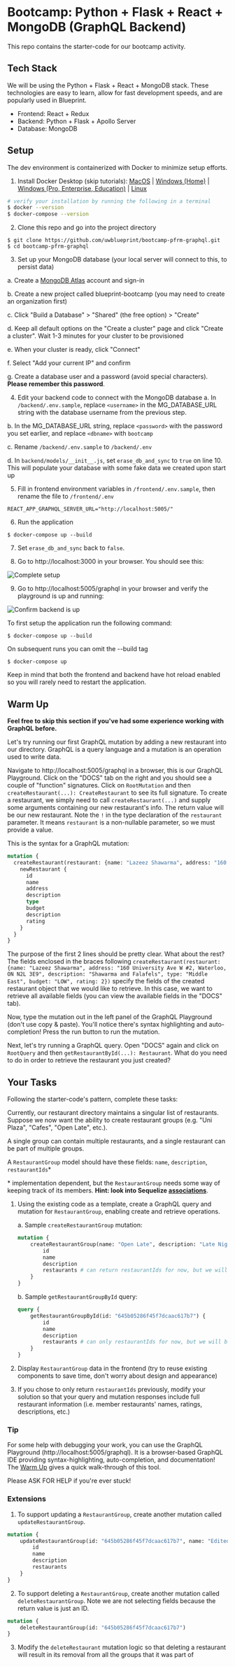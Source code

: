 # Bootcamp: Python + Flask + React + MongoDB (GraphQL  Backend)

This repo contains the starter-code for our bootcamp activity.

## Tech Stack

We will be using the Python + Flask + React + MongoDB stack. These technologies are easy to learn, allow for fast development speeds, and are popularly used in Blueprint.

* Frontend: React + Redux
* Backend: Python + Flask + Apollo Server
* Database: MongoDB

## Setup

The dev environment is containerized with Docker to minimize setup efforts.

1. Install Docker Desktop (skip tutorials): [MacOS](https://docs.docker.com/docker-for-mac/install/) | [Windows (Home)](https://docs.docker.com/docker-for-windows/install-windows-home/) | [Windows (Pro, Enterprise, Education)](https://docs.docker.com/docker-for-windows/install/) | [Linux](https://docs.docker.com/engine/install/#server)
```bash
# verify your installation by running the following in a terminal
$ docker --version
$ docker-compose --version
```

2. Clone this repo and go into the project directory
```
$ git clone https://github.com/uwblueprint/bootcamp-pfrm-graphql.git
$ cd bootcamp-pfrm-graphql
```

3. Set up your MongoDB database (your local server will connect to this, to persist data)

  a. Create a [MongoDB Atlas](https://www.mongodb.com/cloud/atlas/register) account and sign-in

  b. Create a new project called blueprint-bootcamp (you may need to create an organization first)

  c. Click "Build a Database" > "Shared" (the free option) > "Create"

  d. Keep all default options on the "Create a cluster" page and click "Create a cluster". Wait 1-3 minutes for your cluster to be provisioned

  e. When your cluster is ready, click "Connect"

  f. Select "Add your current IP" and confirm 

  g. Create a database user and a password (avoid special characters). **Please remember this password**.

4. Edit your backend code to connect with the MongoDB database
  a. In `/backend/.env.sample`, replace `<username>` in the MG_DATABASE_URL string with the database username from the previous step. 

  b. In the MG_DATABASE_URL string, replace `<password>` with the password you set earlier, and replace `<dbname>` with `bootcamp`

  c. Rename `/backend/.env.sample` to `/backend/.env`

  d. In `backend/models/__init__.js`, set `erase_db_and_sync` to `true` on line 10. This will populate your database with some fake data we created upon start up

5. Fill in frontend environment variables in `/frontend/.env.sample`, then rename the file to `/frontend/.env`
```
REACT_APP_GRAPHQL_SERVER_URL="http://localhost:5005/"
```

6. Run the application
```
$ docker-compose up --build
```
7. Set `erase_db_and_sync` back to `false`.

8. Go to http://localhost:3000 in your browser. You should see this:

![Complete setup](docs/complete_setup.PNG)

9. Go to http://localhost:5005/graphql in your browser and verify the playground is up and running:

![Confirm backend is up](docs/running_graphql_playground.png)


To first setup the application run the following command:

```
$ docker-compose up --build
```

On subsequent runs you can omit the --build tag

```
$ docker-compose up
```

Keep in mind that both the frontend and backend have hot reload enabled so you will rarely need to restart the application.

## Warm Up

**Feel free to skip this section if you've had some experience working with GraphQL before.**

Let's try running our first GraphQL mutation by adding a new restaurant into our directory. GraphQL is a query language and a mutation is an operation used to write data.

Navigate to http://localhost:5005/graphql in a browser, this is our GraphQL Playground. Click on the "DOCS" tab on the right and you should see a couple of "function" signatures. Click on `RootMutation` and then `createRestaurant(...): CreateRestaurant` to see its full signature. To create a restaurant, we simply need to call `createRestaurant(...)` and supply some arguments containing our new restaurant's info. The return value will be our new restaurant. Note the `!` in the type declaration of the `restaurant` parameter. It means `restaurant` is a non-nullable parameter, so we must provide a value.

This is the syntax for a GraphQL mutation:
```graphql
mutation {
  createRestaurant(restaurant: {name: "Lazeez Shawarma", address: "160 University Ave W #2, Waterloo, ON N2L 3E9", description: "Shawarma and Falafels", type: "Middle East", budget: "LOW", rating: 2}) {
    newRestaurant {
      id
      name
      address
      description
      type
      budget
      description
      rating
    }
  }
}
```

The purpose of the first 2 lines should be pretty clear. What about the rest? The fields enclosed in the braces following `createRestaurant(restaurant: {name: "Lazeez Shawarma", address: "160 University Ave W #2, Waterloo, ON N2L 3E9", description: "Shawarma and Falafels", type: "Middle East", budget: "LOW", rating: 2})` specify the fields of the created restaurant object that we would like to retrieve. In this case, we want to retrieve all available fields (you can view the available fields in the "DOCS" tab).

Now, type the mutation out in the left panel of the GraphQL Playground (don't use copy & paste). You'll notice there's syntax highlighting and auto-completion! Press the run button to run the mutation.

Next, let's try running a GraphQL query. Open "DOCS" again and click on `RootQuery` and then `getRestaurantById(...): Restaurant`. What do you need to do in order to retrieve the restaurant you just created?

## Your Tasks

Following the starter-code's pattern, complete these tasks:

Currently, our restaurant directory maintains a singular list of restaurants. Suppose we now want the ability to create restaurant groups (e.g. "Uni Plaza", "Cafes", "Open Late", etc.).

A single group can contain multiple restaurants, and a single restaurant can be part of multiple groups.

A `RestaurantGroup` model should have these fields: `name`, `description`, `restaurantIds`*

\* implementation dependent, but the `RestaurantGroup` needs some way of keeping track of its members. **Hint: look into Sequelize [associations](https://sequelize.org/master/manual/assocs.html)**.

1. Using the existing code as a template, create a GraphQL query and mutation for `RestaurantGroup`, enabling create and retrieve operations.

    a. Sample `createRestaurantGroup` mutation:
    ```graphql
    mutation {
        createRestaurantGroup(name: "Open Late", description: "Late Night Snack Restaurants", restaurantIds: [645b05286f45f7dcaac617b7, 645b05296f45f7dcaac617b8, 645b05296f45f7dcaac617b9]) {
            id
            name
            description
            restaurants # can return restaurantIds for now, but we will be expanding on this shortly
        }
    }
    ```

    b. Sample `getRestaurantGroupById` query:
    ```graphql
    query {
        getRestaurantGroupById(id: "645b05286f45f7dcaac617b7") {
            id
            name
            description
            restaurants # can only restaurantIds for now, but we will be expanding on this shortly
        }
    }
    ```

2. Display `RestaurantGroup` data in the frontend (try to reuse existing components to save time, don't worry about design and appearance)

3. If you chose to only return `restaurantIds` previously, modify your solution so that your query and mutation responses include full restaurant information (i.e. member restaurants' names, ratings, descriptions, etc.)

### Tip

For some help with debugging your work, you can use the GraphQL Playground (http://localhost:5005/graphql). It is a browser-based GraphQL IDE providing syntax-highlighting, auto-completion, and documentation! The [Warm Up](#warm-up) gives a quick walk-through of this tool.

Please ASK FOR HELP if you're ever stuck!

### Extensions

1. To support updating a `RestaurantGroup`, create another mutation called `updateRestaurantGroup`.
```graphql
mutation {
    updateRestaurantGroup(id: "645b05286f45f7dcaac617b7", name: "Edited Name", description: "Edited Description", restaurantIds: [1, 2]) {
        id
        name
        description
        restaurants
    }
}
```

2. To support deleting a `RestaurantGroup`, create another mutation called `deleteRestaurantGroup`. Note we are not selecting fields because the return value is just an ID.
```graphql
mutation {
    deleteRestaurantGroup(id: "645b05286f45f7dcaac617b7")
}
```

3. Modify the `deleteRestaurant` mutation logic so that deleting a restaurant will result in its removal from all the groups that it was part of